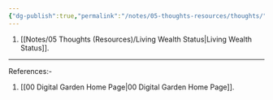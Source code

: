 ```yaml
---
{"dg-publish":true,"permalink":"/notes/05-thoughts-resources/thoughts/","updated":"2025-01-14T22:04:42.686+05:30"}
---
```


1. [[Notes/05 Thoughts (Resources)/Living Wealth Status\|Living Wealth Status]].

---

References:-
1. [[00 Digital Garden Home Page\|00 Digital Garden Home Page]].